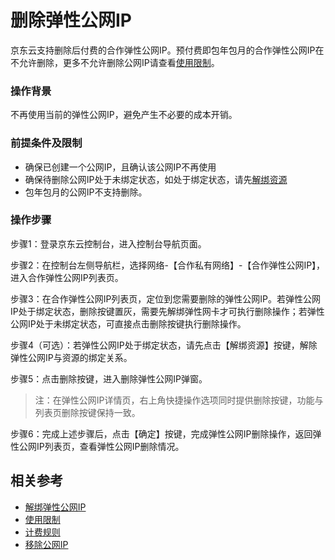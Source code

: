 # 删除弹性公网IP

京东云支持删除后付费的合作弹性公网IP。预付费即包年包月的合作弹性公网IP在不允许删除，更多不允许删除公网IP请查看[使用限制](https://docs.jdcloud.com/cn/coc-elastic-ip/restrictions)。

### 操作背景

不再使用当前的弹性公网IP，避免产生不必要的成本开销。


### 前提条件及限制

- 确保已创建一个公网IP，且确认该公网IP不再使用
- 确保待删除公网IP处于未绑定状态，如处于绑定状态，请先[解绑资源](./Disassociate-Elastic-IP.md)
- 包年包月的公网IP不支持删除。


### 操作步骤

步骤1：登录京东云控制台，进入控制台导航页面。

步骤2：在控制台左侧导航栏，选择网络-【合作私有网络】-【合作弹性公网IP】，进入合作弹性公网IP列表页。

步骤3：在合作弹性公网IP列表页，定位到您需要删除的弹性公网IP。若弹性公网IP处于绑定状态，删除按键置灰，需要先解绑弹性网卡才可执行删除操作；若弹性公网IP处于未绑定状态，可直接点击删除按键执行删除操作。

步骤4（可选）：若弹性公网IP处于绑定状态，请先点击【解绑资源】按键，解除弹性公网IP与资源的绑定关系。

步骤5：点击删除按键，进入删除弹性公网IP弹窗。


> 注：在弹性公网IP详情页，右上角快捷操作选项同时提供删除按键，功能与列表页删除按键保持一致。

步骤6：完成上述步骤后，点击【确定】按键，完成弹性公网IP删除操作，返回弹性公网IP列表页，查看弹性公网IP删除情况。

## 相关参考

- [解绑弹性公网IP](./Disassociate-Elastic-IP.md)
- [使用限制](https://docs.jdcloud.com/cn/elastic-ip/restrictions)
- [计费规则](https://docs.jdcloud.com/cn/elastic-ip/billing-rules)
- [移除公网IP](https://docs.jdcloud.com/cn/shared-bandwidth-package/manage-public-ip#user-content-4)

